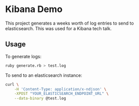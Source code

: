 # Kibana Demo

This project generates a weeks worth of log entries to send to elasticsearch.
This was used for a Kibana tech talk.

## Usage

To generate logs:

```sh
ruby generate.rb > test.log
```

To send to an elasticsearch instance:

```sh
curl \
    -H 'Content-Type: application/x-ndjson' \
    -XPOST "YOUR_ELASTICSEARCH_ENDPOINT_URL" \
    --data-binary @test.log
```

